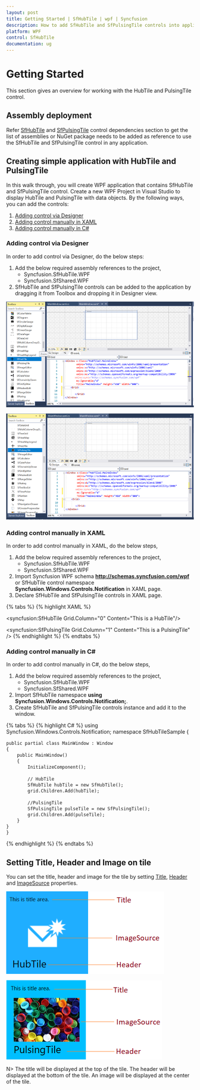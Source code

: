 ```yaml
---
layout: post
title: Getting Started | SfHubTile | wpf | Syncfusion
description: How to add SfHubTile and SfPulsingTile controls into application.
platform: WPF
control: SfHubTile
documentation: ug
---
```


# Getting Started

This section gives an overview for working with the HubTile and PulsingTile control.

## Assembly deployment

Refer [SfHubTile](https://help.syncfusion.com/wpf/control-dependencies#sfhubtile) and [SfPulsingTile](https://help.syncfusion.com/wpf/control-dependencies#sfpulsingtile) control dependencies section to get the list of assemblies or NuGet package needs to be added as reference to use the SfHubTile and SfPulsingTile control in any application.

## Creating simple application with HubTile and PulsingTile

In this walk through, you will create WPF application that contains SfHubTile and SfPulsingTile control. Create a new WPF Project in Visual Studio to display HubTile and PulsingTile with data objects. By the following ways, you can add the controls: 

1. [Adding control via Designer](#adding-control-via-designer)
2. [Adding control manually in XAML](#adding-control-manually-in-xaml)
3. [Adding control manually in C#](#adding-control-manually-in-c)

### Adding control via Designer

In order to add control via Designer, do the below steps:

1. Add the below required assembly references to the project,
	* Syncfusion.SfHubTile.WPF
	* Syncfusion.SfShared.WPF
2. SfHubTile and SfPulsingTile controls can be added to the application by dragging it from Toolbox and dropping it in Designer view. 

![wpf hub tile control added by designer](Getting-Started_images/Getting-started_img5.png)

![wpf pulsing tile control added by designer](Getting-Started_images/SfPulsingTile.png)

### Adding control manually in XAML

In order to add control manually in XAML, do the below steps,

1. Add the below required assembly references to the project,
	* Syncfusion.SfHubTile.WPF
	* Syncfusion.SfShared.WPF
2. Import Syncfusion WPF schema **http://schemas.syncfusion.com/wpf** or SfHubTile control namespace **Syncfusion.Windows.Controls.Notification** in XAML page.
3. Declare SfHubTile and SfPulsingTile controls in XAML page.

{% tabs %}
{% highlight XAML %}
<Window xmlns="http://schemas.microsoft.com/winfx/2006/xaml/presentation"
        xmlns:x="http://schemas.microsoft.com/winfx/2006/xaml"
        xmlns:syncfusion="http://schemas.syncfusion.com/wpf" 
        x:Class="WpfApplication1.MainWindow"
        Title="MainWindow" Height="350" Width="525">
    <Grid>
<!--HubTile-->
 <syncfusion:SfHubTile Grid.Column="0" Content="This is a HubTile"/>

<!--PulsingTile-->
<syncfusion:SfPulsingTile Grid.Column="1" Content="This is a PulsingTile" />
</Grid>
</Window>
{% endhighlight %}
{% endtabs %}

### Adding control manually in C#

In order to add control manually in C#, do the below steps,

1. Add the below required assembly references to the project,
	* Syncfusion.SfHubTile.WPF
	* Syncfusion.SfShared.WPF
2. Import SfHubTile namespace **using Syncfusion.Windows.Controls.Notification;**.
3. Create SfHubTile and SfPulsingTile controls instance and add it to the window.

{% tabs %}
{% highlight C# %}
using Syncfusion.Windows.Controls.Notification;
namespace SfHubTileSample
{

	public partial class MainWindow : Window
	{
		public MainWindow()
		{
			InitializeComponent();

			// HubTile
			SfHubTile hubTile = new SfHubTile();
			grid.Children.Add(hubTile);			

			//PulsingTile
			SfPulsingTile pulseTile = new SfPulsingTile();
			grid.Children.Add(pulseTile);
		}
	}
	}

{% endhighlight %}
{% endtabs %}

## Setting Title, Header and Image on tile
You can set the title, header and image for the tile by setting [Title](https://help.syncfusion.com/cr/wpf/Syncfusion.SfHubTile.Wpf~Syncfusion.Windows.Controls.Notification.HubTileBase~Title.html), [Header](https://help.syncfusion.com/cr/wpf/Syncfusion.SfShared.Wpf~Syncfusion.Windows.Primitives.HeaderedContentControl~Header.html) and [ImageSource](https://help.syncfusion.com/cr/wpf/Syncfusion.SfHubTile.Wpf~Syncfusion.Windows.Controls.Notification.HubTileBase~ImageSource.html) properties.

![wpf hub tile structure](Getting-Started_images/hubtileimage.png)

![wpf pulsing tile structure](Getting-Started_images/pulsingtileimage.png)

N> The title will be displayed at the top of the tile. The header will be displayed at the bottom of the tile. An image will be displayed at the center of the tile.







